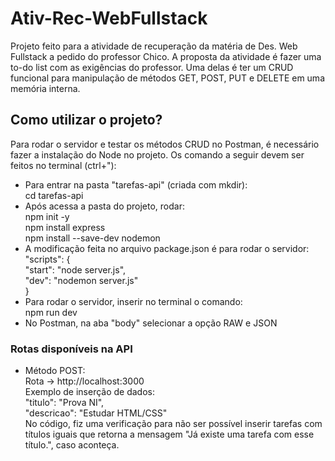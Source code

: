 # Ativ-Rec-WebFullstack
Projeto feito para a atividade de recuperação da matéria de Des. Web Fullstack a pedido do professor Chico.
A proposta da atividade é fazer uma to-do list com as exigências do professor. Uma delas é ter um CRUD funcional para manipulação de métodos GET, POST, PUT e DELETE em uma memória interna.
## Como utilizar o projeto?
Para rodar o servidor e testar os métodos CRUD  no Postman, é necessário fazer a instalação do Node no projeto. Os comando a seguir devem ser feitos no terminal (ctrl+"):
- Para entrar na pasta "tarefas-api" (criada com mkdir):<br> cd tarefas-api
- Após acessa a pasta do projeto, rodar:<br>
  npm init -y<br>
  npm install express<br>
  npm install --save-dev nodemon<br>
- A modificação feita no arquivo package.json é para rodar o servidor:<br>
  "scripts": {<br>
  "start": "node server.js",<br>
  "dev": "nodemon server.js"<br>
   }
- Para rodar o servidor, inserir no terminal o comando:<br>
  npm run dev<br>
- No Postman, na aba "body" selecionar a opção RAW e JSON
### Rotas disponíveis na API
- Método POST:<br>
  Rota -> http://localhost:3000<br>
  Exemplo de inserção de dados:<br>
  "titulo": "Prova NI",<br>
  "descricao": "Estudar HTML/CSS"<br>
  No código, fiz uma verificação para não ser possível inserir tarefas com títulos iguais que retorna a mensagem "Já existe uma tarefa com esse título.", caso aconteça.
  
